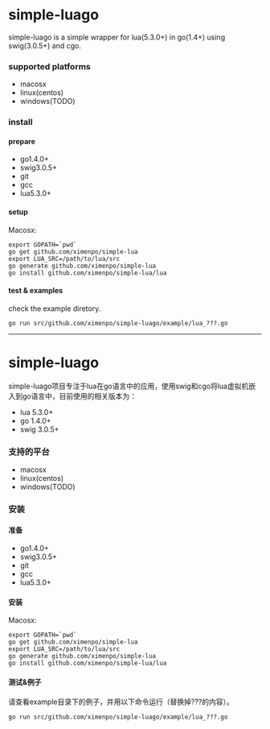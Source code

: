 # simple-luago

simple-luago is a simple wrapper for lua(5.3.0+) in go(1.4+) using swig(3.0.5+) and cgo. 

### supported platforms

* macosx
* linux(centos)
* windows(TODO)

### install

#### prepare

- go1.4.0+
- swig3.0.5+
- git
- gcc
- lua5.3.0+

#### setup

Macosx:
```
export GOPATH=`pwd`
go get github.com/ximenpo/simple-lua
export LUA_SRC=/path/to/lua/src
go generate github.com/ximenpo/simple-lua
go install github.com/ximenpo/simple-lua/lua
```

#### test & examples

check the example diretory.

```
go run src/github.com/ximenpo/simple-luago/example/lua_???.go
```

------

# simple-luago

simple-luago项目专注于lua在go语言中的应用，使用swig和cgo将lua虚拟机嵌入到go语言中，目前使用的相关版本为：

* lua   5.3.0+
* go    1.4.0+
* swig  3.0.5+

### 支持的平台

* macosx
* linux(centos)
* windows(TODO)

### 安装

#### 准备

- go1.4.0+
- swig3.0.5+
- git
- gcc
- lua5.3.0+

#### 安装

Macosx:
```
export GOPATH=`pwd`
go get github.com/ximenpo/simple-lua
export LUA_SRC=/path/to/lua/src
go generate github.com/ximenpo/simple-lua
go install github.com/ximenpo/simple-lua/lua
```

#### 测试&例子

请查看example目录下的例子，并用以下命令运行（替换掉???的内容）。

```
go run src/github.com/ximenpo/simple-luago/example/lua_???.go
```
